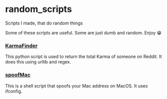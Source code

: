 # random_scripts
 Scripts I made, that do random things

 Some of these scripts are useful. Some are just dumb and random. Enjoy 😁


 ### [KarmaFinder](/KarmaFinder.py)


 This python script is used to return the total Karma of someone on Reddit. It does this using urllib and regex.


### [spoofMac](/spoofMac.sh)

This is a shell script that spoofs your Mac address on MacOS. It uses ifconfig. 
